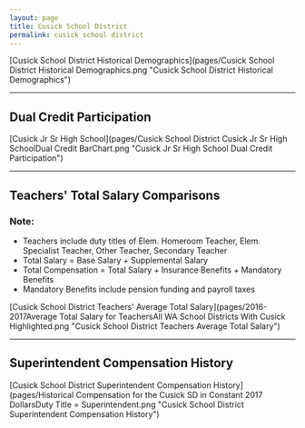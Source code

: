 ```yaml
---
layout: page
title: Cusick School District
permalink: cusick school district
---
```



[Cusick School District Historical Demographics](pages/Cusick School District Historical Demographics.png "Cusick School District Historical Demographics")

___

## Dual Credit Participation

[Cusick Jr Sr High School](pages/Cusick School District Cusick Jr Sr High SchoolDual Credit BarChart.png "Cusick Jr Sr High School Dual Credit Participation")


___

## Teachers' Total Salary Comparisons
### Note:
- Teachers include duty titles of Elem. Homeroom Teacher, Elem. Specialist Teacher, Other Teacher, Secondary Teacher
- Total Salary = Base Salary + Supplemental Salary
- Total Compensation = Total Salary + Insurance Benefits + Mandatory Benefits
- Mandatory Benefits include pension funding and payroll taxes

[Cusick School District Teachers' Average Total Salary](pages/2016-2017Average Total Salary for TeachersAll WA School Districts With Cusick Highlighted.png "Cusick School District Teachers Average Total Salary")


___

## Superintendent Compensation History

[Cusick School District Superintendent Compensation History](pages/Historical Compensation for the Cusick SD in Constant 2017 DollarsDuty Title = Superintendent.png "Cusick School District Superintendent Compensation History")

